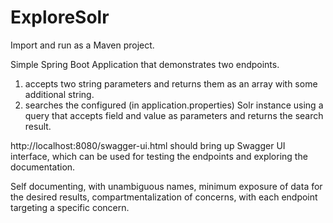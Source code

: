 # ExploreSolr
Import and run as a Maven project.

Simple Spring Boot Application that demonstrates two endpoints.

1) accepts two string parameters and returns them as an array with some additional string.
2) searches the configured (in application.properties) Solr instance using a query that
   accepts field and value as parameters and returns the search result.

http://localhost:8080/swagger-ui.html should bring up Swagger UI interface, which can be used
for testing the endpoints and exploring the documentation.

Self documenting, with unambiguous names, minimum exposure of data for the desired results,
compartmentalization of concerns, with each endpoint targeting a specific concern.
